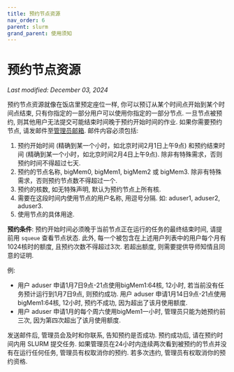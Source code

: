 ```yaml
---
title: 预约节点资源
nav_order: 6
parent: slurm
grand_parent: 使用须知
---
```


# 预约节点资源

*Last modified: December 03, 2024*

预约节点资源就像在饭店里预定座位一样, 你可以预订从某个时间点开始到某个时间点结束, 只有你指定的一部分用户可以使用你指定的一部分节点. 一旦节点被预约, 则其他用户无法提交可能结束时间晚于预约开始时间的作业. 如果你需要预约节点, 请发邮件至[管理员邮箱](mailto:cash_admin@163.com). 邮件内容必须包括:

1. 预约开始时间 (精确到某一个小时，如北京时间2月1日上午9点) 和预约结束时间 (精确到某一个小时，如北京时间2月4日上午9点). 除非有特殊需求，否则预约时间不得超过七天.
2. 预约的节点名称, bigMem0, bigMem1, bigMem2 或 bigMem3. 除非有特殊需求，否则预约节点数不得超过一个.
3. 预约的核数, 如无特殊声明, 默认为预约节点上所有核.
4. 需要在这段时间内使用节点的用户名称, 用逗号分隔. 如: aduser1, aduser2, aduser3.
5. 使用节点的具体用途.

**预约条件**: 预约开始时间必须晚于当前节点正在运行的任务的最终结束时间, 请提前用 `squeue` 查看节点状态. 此外, 每一个被包含在上述用户列表中的用户每个月有1024核时的额度, 且预约次数不得超过3次. 若超出额度, 则需要提供导师知情且同意的证明.

例:

- 用户 aduser 申请1月7日9点-21点使用bigMem1:64核, 12小时, 若当前没有任务预计运行到1月7日9点, 则预约成功. 用户 aduser 申请1月14日9点-21点使用bigMem1:64核, 12小时, 预约不成功, 因为超出了该月使用额度.
- 用户 aduser 申请1月的每个周六使用bigMem1一小时, 管理员只能为她预约前三次, 因为第四次超出了该月使用额度.

发送邮件后, 管理员会及时和你联系, 告知预约是否成功. 预约成功后, 请在预约时间内用 SLURM 提交任务. 如果管理员在24小时内连续两次看到被预约的节点并没有在运行任何任务, 管理员有权取消你的预约. 若多次违约, 管理员有权取消你的预约资格.